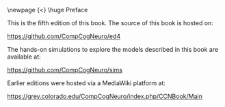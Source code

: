 \newpage
{<} \huge Preface

This is the fifth edition of this book.  The source of this book is hosted on:

https://github.com/CompCogNeuro/ed4

The hands-on simulations to explore the models described in this book are available at:

https://github.com/CompCogNeuro/sims

Earlier editions were hosted via a MediaWiki platform at:

https://grey.colorado.edu/CompCogNeuro/index.php/CCNBook/Main


